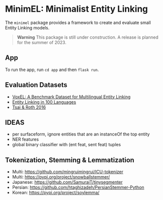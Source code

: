 # MinimEL: Minimalist Entity Linking

The `minimel` package provides a framework to create and evaluate small Entity Linking models.

> **Warning**
> This package is still under construction. A release is planned for the summer of 2023.

## App
To run the app, run `cd app` and then `flask run`.

## Evaluation Datasets

- [VoxEL: A Benchmark Dataset for Multilingual Entity Linking](https://figshare.com/articles/dataset/VoxEL/6539675)
- [Entity Linking in 100 Languages](https://github.com/google-research/google-research/tree/master/dense_representations_for_entity_retrieval/mel)
- [Tsai & Roth 2016](https://cogcomp.seas.upenn.edu/page/resource_view/102)

## IDEAS

- per surfaceform, ignore entities that are an instanceOf the top entity
- NER features
- global binary classifier with (ent feat, sent feat) tuples

## Tokenization, Stemming & Lemmatization
- Multi: https://github.com/mingruimingrui/ICU-tokenizer
- Multi: https://pypi.org/project/snowballstemmer/
- Japanese: https://github.com/SamuraiT/tinysegmenter
- Persian: https://github.com/htaghizadeh/PersianStemmer-Python
- Korean: https://pypi.org/project/soylemma/
